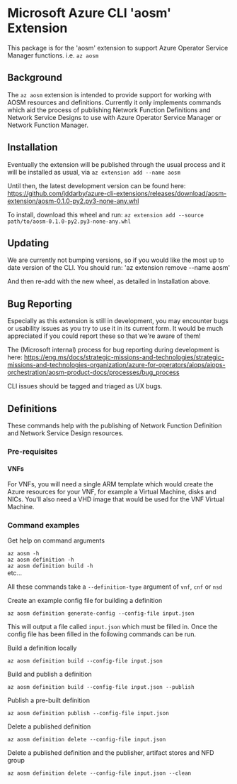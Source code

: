 # Microsoft Azure CLI 'aosm' Extension

This package is for the 'aosm' extension to support Azure Operator Service Manager 
functions.
i.e. `az aosm`

## Background

The `az aosm` extension is intended to provide support for working with AOSM
resources and definitions. Currently it only implements commands which aid the
process of publishing Network Function Definitions and Network Service Designs to
use with Azure Operator Service Manager or Network Function Manager.

## Installation

Eventually the extension will be published through the usual process and it will be
installed as usual, via `az extension add --name aosm`

Until then, the latest development version can be found here:
https://github.com/jddarby/azure-cli-extensions/releases/download/aosm-extension/aosm-0.1.0-py2.py3-none-any.whl

To install, download this wheel and run:
`az extension add --source path/to/aosm-0.1.0-py2.py3-none-any.whl`

## Updating 

We are currently not bumping versions, so if you would like the most up to date version of the CLI. You should run:
'az extension remove --name aosm'

And then re-add with the new wheel, as detailed in Installation above. 

## Bug Reporting

Especially as this extension is still in development, you may encounter bugs or
usability issues as you try to use it in its current form. It would be much
appreciated if you could report these so that we're aware of them!

The (Microsoft internal) process for bug reporting during development is here:
https://eng.ms/docs/strategic-missions-and-technologies/strategic-missions-and-technologies-organization/azure-for-operators/aiops/aiops-orchestration/aosm-product-docs/processes/bug_process

CLI issues should be tagged and triaged as UX bugs.

## Definitions

These commands help with the publishing of Network Function Definition and Network
Service Design resources.

### Pre-requisites

#### VNFs

For VNFs, you will need a single ARM template which would create the Azure resources
for your VNF, for example a Virtual Machine, disks and NICs. You'll also need a VHD
image that would be used for the VNF Virtual Machine.

### Command examples

Get help on command arguments

`az aosm -h`  
`az aosm definition -h`  
`az aosm definition build -h`  
etc...

All these commands take a `--definition-type` argument of `vnf`, `cnf` or `nsd`

Create an example config file for building a definition

`az aosm definition generate-config --config-file input.json`

This will output a file called `input.json` which must be filled in. 
Once the config file has been filled in the following commands can be run.

Build a definition locally

`az aosm definition build --config-file input.json`

Build and publish a definition

`az aosm definition build --config-file input.json --publish`

Publish a pre-built definition

`az aosm definition publish --config-file input.json`

Delete a published definition

`az aosm definition delete --config-file input.json`

Delete a published definition and the publisher, artifact stores and NFD group

`az aosm definition delete --config-file input.json --clean`
